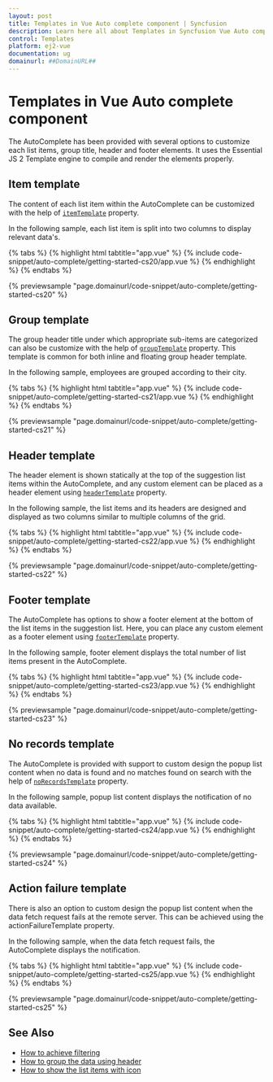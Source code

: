 ```yaml
---
layout: post
title: Templates in Vue Auto complete component | Syncfusion
description: Learn here all about Templates in Syncfusion Vue Auto complete component of Syncfusion Essential JS 2 and more.
control: Templates 
platform: ej2-vue
documentation: ug
domainurl: ##DomainURL##
---
```


# Templates in Vue Auto complete component

The AutoComplete has been provided with several options to customize each list items, group title, header and footer elements. It uses the Essential JS 2 Template engine to compile and render the elements properly.

## Item template

The content of each list item within the AutoComplete can be customized with the help of [`itemTemplate`](https://ej2.syncfusion.com/vue/documentation/api/auto-complete/#itemtemplate) property.

In the following sample, each list item is split into two columns to display relevant data's.

{% tabs %}
{% highlight html tabtitle="app.vue" %}
{% include code-snippet/auto-complete/getting-started-cs20/app.vue %}
{% endhighlight %}
{% endtabs %}
        
{% previewsample "page.domainurl/code-snippet/auto-complete/getting-started-cs20" %}

## Group template

The group header title under which appropriate sub-items are categorized can also be customize with the help of [`groupTemplate`](https://ej2.syncfusion.com/vue/documentation/api/auto-complete/#grouptemplate) property. This template is common for both inline and floating group header template.

In the following sample, employees are grouped according to their city.

{% tabs %}
{% highlight html tabtitle="app.vue" %}
{% include code-snippet/auto-complete/getting-started-cs21/app.vue %}
{% endhighlight %}
{% endtabs %}
        
{% previewsample "page.domainurl/code-snippet/auto-complete/getting-started-cs21" %}

## Header template

The header element is shown statically at the top of the suggestion list items within the AutoComplete, and any custom element can be placed as a header element using [`headerTemplate`](https://ej2.syncfusion.com/vue/documentation/api/auto-complete/#headertemplate) property.

In the following sample, the list items and its headers are designed and displayed as two columns similar to multiple columns of the grid.

{% tabs %}
{% highlight html tabtitle="app.vue" %}
{% include code-snippet/auto-complete/getting-started-cs22/app.vue %}
{% endhighlight %}
{% endtabs %}
        
{% previewsample "page.domainurl/code-snippet/auto-complete/getting-started-cs22" %}

## Footer template

The AutoComplete has options to show a footer element at the bottom of the list items in the suggestion list. Here, you can place any custom element as a footer element using [`footerTemplate`](https://ej2.syncfusion.com/vue/documentation/api/auto-complete/#footertemplate) property.

In the following sample, footer element displays the total number of list items present in the AutoComplete.

{% tabs %}
{% highlight html tabtitle="app.vue" %}
{% include code-snippet/auto-complete/getting-started-cs23/app.vue %}
{% endhighlight %}
{% endtabs %}
        
{% previewsample "page.domainurl/code-snippet/auto-complete/getting-started-cs23" %}

## No records template

The AutoComplete is provided with support to custom design the popup list content when no data is found and no matches found on search with the help of [`noRecordsTemplate`](https://ej2.syncfusion.com/vue/documentation/api/auto-complete/#norecordstemplate) property.

In the following sample, popup list content displays the notification of no data available.

{% tabs %}
{% highlight html tabtitle="app.vue" %}
{% include code-snippet/auto-complete/getting-started-cs24/app.vue %}
{% endhighlight %}
{% endtabs %}
        
{% previewsample "page.domainurl/code-snippet/auto-complete/getting-started-cs24" %}

## Action failure template

There is also an option to custom design the popup list content when the data fetch request fails at the remote server. This can be achieved using the actionFailureTemplate property.

In the following sample, when the data fetch request fails, the AutoComplete displays the notification.

{% tabs %}
{% highlight html tabtitle="app.vue" %}
{% include code-snippet/auto-complete/getting-started-cs25/app.vue %}
{% endhighlight %}
{% endtabs %}
        
{% previewsample "page.domainurl/code-snippet/auto-complete/getting-started-cs25" %}

## See Also

* [How to achieve filtering](./filtering/)
* [How to group the data using header](./grouping#grouping)
* [How to show the list items with icon](./how-to/icon-support/)